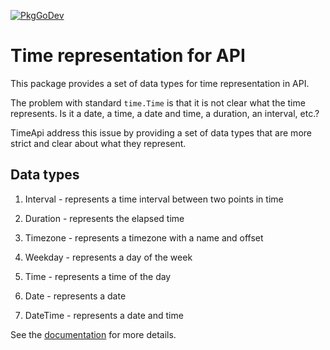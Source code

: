 [![PkgGoDev](https://pkg.go.dev/badge/github.com/krhubert/timeapi)](https://pkg.go.dev/github.com/krhubert/timeapi)

# Time representation for API

This package provides a set of data types for time representation in API.

The problem with standard `time.Time` is that it is not clear what the time represents. Is it a date, a time, a date and time, a duration, an interval, etc.?

TimeApi address this issue by providing a set of data types that are more strict and clear about what they represent.

## Data types

1. Interval - represents a time interval between two points in time

2. Duration - represents the elapsed time

3. Timezone - represents a timezone with a name and offset

4. Weekday - represents a day of the week

5. Time - represents a time of the day

6. Date - represents a date

7. DateTime - represents a date and time

See the [documentation](https://pkg.go.dev/github.com/krhubert/timeapi) for more details.
